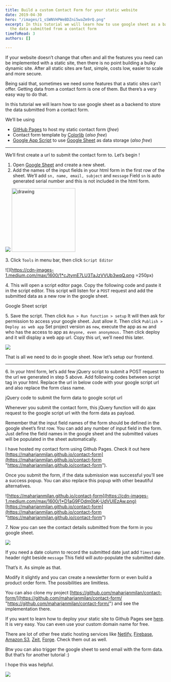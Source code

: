 ```yaml
---
title: Build a custom Contact Form for your static website
date: 2019-04-30
hero: "/images/1_sSWNVHPWeBDZni5waZm9rQ.png"
excerpt: In this tutorial we will learn how to use google sheet as a backend to store
  the data submitted from a contact form
timeToRead: 3
authors: []

---
```

If your website doesn’t change that often and all the features you need can be implemented with a static site, then there is no point building a bulky dynamic site. After all static sites are fast, simple, costs low, easier to scale and more secure.

Being said that, sometimes we need some features that a static sites can’t offer. Getting data from a contact form is one of them. But there’s a very easy way to do that.

In this tutorial we will learn how to use google sheet as a backend to store the data submitted from a contact form.

We’ll be using

* [GitHub Pages](https://pages.github.com) to host my static contact form (_free_)
* Contact form template by [Colorlib](https://colorlib.com/download/160/) (_also free_)
* [Google App Script](https://developers.google.com/apps-script/guides/sheets) to use [Google Sheet](https://docs.google.com/spreadsheets) as data storage (_also free_)

***

We’ll first create a url to submit the contact form to. Let’s begin !

1. Open [Google Sheet](https://docs.google.com/spreadsheets) and create a new sheet.
2. Add the names of the input fields in your html form in the first row of the sheet. We’ll add `sn, name, email, subject` and `message` Field `sn` is auto generated serial number and this is not included in the html form.

![](https://cdn-images-1.medium.com/max/1600/1*891xJWYtiC2d6-16w7_NHg.png)
<img src="https://cdn-images-1.medium.com/max/1600/1*891xJWYtiC2d6-16w7_NHg.png" alt="drawing" width="200"/>

3\. Click `Tools` in menu bar, then click `Script Editor`

![](https://cdn-images-1.medium.com/max/1600/1*cJtymE7LU3TaJzVVUb3wqQ.png =250px)

4\. This will open a script editor page. Copy the following code and paste it in the script editor. This script will listen for a `POST` request and add the submitted data as a new row in the google sheet.

Google Sheet script

5\. Save the script. Then click `Run > Run function > setup` It will then ask for permission to access your google sheet. Just allow it. Then click `Publish > Deploy as web app` Set project version as `new`, execute the app as `me` and who has the access to app as `Anyone, even anonymous.` Then click deploy and it will display a web app url. Copy this url, we’ll need this later.

![](https://cdn-images-1.medium.com/max/1600/1*I5IGS_gfa-zCB9WO4_o0hA.png)

That is all we need to do in google sheet. Now let’s setup our frontend.

***

6\. In your html form, let’s add few jQuery script to submit a POST request to the url we generated in step 5 above. Add following codes between script tag in your html. Replace the url in below code with your google script url and also replace the form class name.

jQuery code to submit the form data to google script url

Whenever you submit the contact form, this jQuery function will do ajax request to the google script url with the form data as payload.

Remember that the input field names of the form should be defined in the google sheet’s first row. You can add any number of input field in the form. Just define the field names in the google sheet and the submitted values will be populated in the sheet automatically.

I have hosted my contact form using Github Pages. Check it out here [https://maharjanmilan.github.io/contact-form](https://maharjanmilan.github.io/contact-form "https://maharjanmilan.github.io/contact-form").

Once you submit the form, if the data submission was successful you’ll see a success popup. You can also replace this popup with other beautiful alternatives.

![https://maharjanmilan.github.io/contact-form](https://cdn-images-1.medium.com/max/1600/1*D1aG9FOdm0bK-UdVUIEzAw.png)[https://maharjanmilan.github.io/contact-form](https://maharjanmilan.github.io/contact-form "https://maharjanmilan.github.io/contact-form")

7\. Now you can see the contact details submitted from the form in you google sheet.

![](https://cdn-images-1.medium.com/max/1600/1*zRAIkWAkw2Hl6ro74_hSgA.png)

If you need a date column to record the submitted date just add `Timestamp` header right beside `message` This field will auto-populate the submitted date.

That’s it. As simple as that.

Modify it slightly and you can create a newsletter form or even build a product order form. The possibilities are limitless.

You can also clone my project [https://github.com/maharjanmilan/contact-form/](https://github.com/maharjanmilan/contact-form/ "https://github.com/maharjanmilan/contact-form/") and see the implementation there.

If you want to learn how to deploy your static site to Github Pages see [here](https://pages.github.com/). It is very easy. You can even use your custom domain name for free.

There are lot of other free static hosting services like [Netlify](https://www.netlify.com/), [Firebase](https://firebase.google.com/), [Amazon S3](https://aws.amazon.com/s3/), [Zeit](https://zeit.co/), [Forge](https://getforge.com/). Check them out as well.

Btw you can also trigger the google sheet to send email with the form data. But that’s for another tutorial :)

I hope this was helpful.

![](https://miro.medium.com/max/1400/1*sSWNVHPWeBDZni5waZm9rQ.png)
